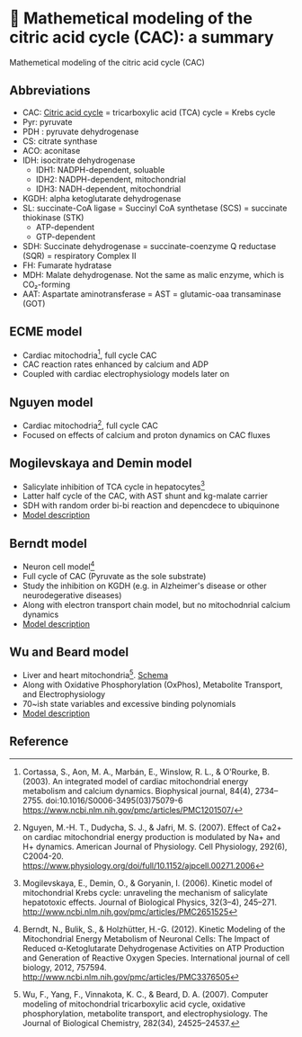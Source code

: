 # 📒 Mathemetical modeling of the citric acid cycle (CAC): a summary


Mathemetical modeling of the citric acid cycle (CAC)

<!--more-->

## Abbreviations
* CAC: [Citric acid cycle](https://en.wikipedia.org/wiki/Citric_acid_cycle) = tricarboxylic acid (TCA) cycle = Krebs cycle
* Pyr: pyruvate
* PDH : pyruvate dehydrogenase
* CS: citrate synthase
* ACO: aconitase
* IDH: isocitrate dehydrogenase
  * IDH1: NADPH-dependent, soluable
  * IDH2: NADPH-dependent, mitochondrial
  * IDH3: NADH-dependent, mitochondrial
* KGDH: alpha ketoglutarate dehydrogenase
* SL: succinate-CoA ligase = Succinyl CoA synthetase (SCS) = succinate thiokinase (STK)
  * ATP-dependent
  * GTP-dependent
* SDH: Succinate dehydrogenase = succinate-coenzyme Q reductase (SQR) = respiratory Complex II
* FH: Fumarate hydratase
* MDH: Malate dehydrogenase. Not the same as malic enzyme, which is CO₂-forming
* AAT: Aspartate aminotransferase = AST = glutamic-oaa transaminase (GOT)

## ECME model
* Cardiac mitochodria[^Cortassa2003], full cycle CAC
* CAC reaction rates enhanced by calcium and ADP
* Coupled with cardiac electrophysiology models later on

## Nguyen model
* Cardiac mitochodria[^Nguyen2007], full cycle CAC
* Focused on effects of calcium and proton dynamics on CAC fluxes

## Mogilevskaya and Demin model
* Salicylate inhibition of TCA cycle in hepatocytes[^Mogilevskaya2006]
* Latter half cycle of the CAC, with AST shunt and kg-malate carrier
* SDH with random order bi-bi reaction and depencdece to ubiquinone
* [Model description](https://www.ncbi.nlm.nih.gov/pmc/articles/PMC2651525/pdf/10867_2006_Article_9015.pdf)

## Berndt model
* Neuron cell model[^Berndt2012]
* Full cycle of CAC (Pyruvate as the sole substrate)
* Study the inhibition on KGDH (e.g. in Alzheimer's disease or other neurodegerative diseases)
* Along with electron transport chain model, but no mitochodnrial calcium dynamics
* [Model description](https://www.ncbi.nlm.nih.gov/pmc/articles/PMC3376505/bin/757594.f1.pdf)

## Wu and Beard model
* Liver and heart mitochondria[^Wu2007]. [Schema](http://www.jbc.org/content/282/34/24525/F1.expansion.html)
* Along with Oxidative Phosphorylation (OxPhos), Metabolite Transport, and Electrophysiology
* 70~ish state variables and excessive binding polynomials
* [Model description](http://www.jbc.org/content/282/34/24525.full.pdf+html?with-ds=yes)



## Reference
[^Mogilevskaya2006]: Mogilevskaya, E., Demin, O., & Goryanin, I. (2006). Kinetic model of mitochondrial Krebs cycle: unraveling the mechanism of salicylate hepatotoxic effects. Journal of Biological Physics, 32(3–4), 245–271. http://www.ncbi.nlm.nih.gov/pmc/articles/PMC2651525

[^Berndt2012]: Berndt, N., Bulik, S., & Holzhütter, H.-G. (2012). Kinetic Modeling of the Mitochondrial Energy Metabolism of Neuronal Cells: The Impact of Reduced α-Ketoglutarate Dehydrogenase Activities on ATP Production and Generation of Reactive Oxygen Species. International journal of cell biology, 2012, 757594. http://www.ncbi.nlm.nih.gov/pmc/articles/PMC3376505

[^Wu2007]: Wu, F., Yang, F., Vinnakota, K. C., & Beard, D. A. (2007). Computer modeling of mitochondrial tricarboxylic acid cycle, oxidative phosphorylation, metabolite transport, and electrophysiology. The Journal of Biological Chemistry, 282(34), 24525–24537.

[^Cortassa2003]: Cortassa, S., Aon, M. A., Marbán, E., Winslow, R. L., & O'Rourke, B. (2003). An integrated model of cardiac mitochondrial energy metabolism and calcium dynamics. Biophysical journal, 84(4), 2734–2755. doi:10.1016/S0006-3495(03)75079-6 https://www.ncbi.nlm.nih.gov/pmc/articles/PMC1201507/

[^Nguyen2007]: Nguyen, M.-H. T., Dudycha, S. J., & Jafri, M. S. (2007). Effect of Ca2+ on cardiac mitochondrial energy production is modulated by Na+ and H+ dynamics. American Journal of Physiology. Cell Physiology, 292(6), C2004-20. https://www.physiology.org/doi/full/10.1152/ajpcell.00271.2006

